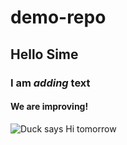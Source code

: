 # demo-repo
## Hello Sime
### I am _adding_ text
#### We are improving! 

![Duck says Hi](https://www.dhresource.com/albu_392929040_00/1.0x0.jpg) 
tomorrow
